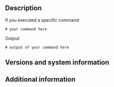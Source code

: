 <!--
## Before you submit an issue
Please look up our issues, maybe your problem was mentioned before.
-->

## Description
<!-- Provide a short description of your problem here. -->

If you executed a specific command:
```shell
# your command here
```

Output:
```
# output of your command here
```

## Versions and system information
<!-- Paste the output of `crew sysinfo` here -->

## Additional information
<!--
Mention things we might need to know. Like:

What I think needs to be done:
- [ ] step one
- [ ] step two
-->

<!--
## That's it
Thank you for submitting your issue.
When done, please delete the parts of this template which you don't need or these, which are only for guidance.
-->
